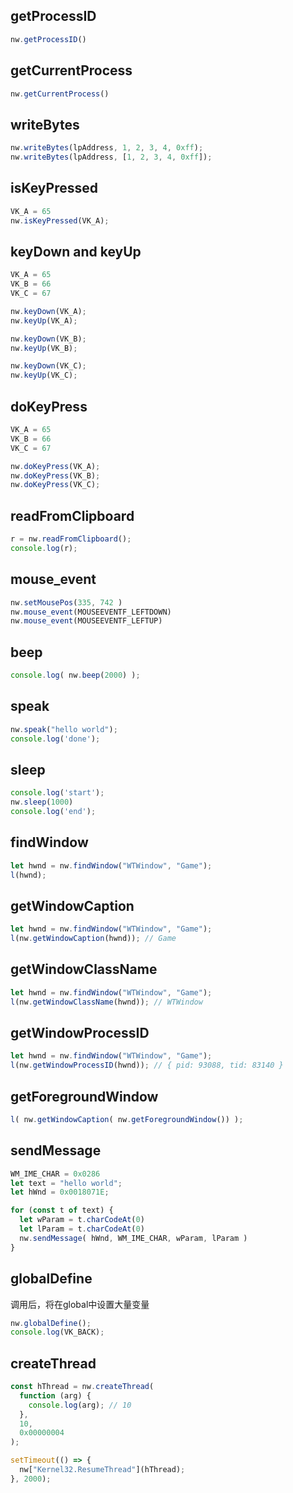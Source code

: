 ## getProcessID
```js
nw.getProcessID()
```

## getCurrentProcess
```js
nw.getCurrentProcess()
```

## writeBytes
```js
nw.writeBytes(lpAddress, 1, 2, 3, 4, 0xff);
nw.writeBytes(lpAddress, [1, 2, 3, 4, 0xff]);
```

## isKeyPressed
```js
VK_A = 65
nw.isKeyPressed(VK_A);
```

## keyDown and keyUp
```js
VK_A = 65
VK_B = 66
VK_C = 67

nw.keyDown(VK_A);
nw.keyUp(VK_A);

nw.keyDown(VK_B);
nw.keyUp(VK_B);

nw.keyDown(VK_C);
nw.keyUp(VK_C);
```

## doKeyPress
```js
VK_A = 65
VK_B = 66
VK_C = 67

nw.doKeyPress(VK_A);
nw.doKeyPress(VK_B);
nw.doKeyPress(VK_C);
```

## readFromClipboard
```js
r = nw.readFromClipboard();
console.log(r);
```

## mouse_event
```js
nw.setMousePos(335, 742 )
nw.mouse_event(MOUSEEVENTF_LEFTDOWN)
nw.mouse_event(MOUSEEVENTF_LEFTUP)
```

## beep
```js
console.log( nw.beep(2000) );
```

## speak
```js
nw.speak("hello world");
console.log('done');
```

## sleep
```js
console.log('start');
nw.sleep(1000)
console.log('end');
```

## findWindow
```js
let hwnd = nw.findWindow("WTWindow", "Game");
l(hwnd);
```

## getWindowCaption
```js
let hwnd = nw.findWindow("WTWindow", "Game");
l(nw.getWindowCaption(hwnd)); // Game
```

## getWindowClassName
```js
let hwnd = nw.findWindow("WTWindow", "Game");
l(nw.getWindowClassName(hwnd)); // WTWindow
```

## getWindowProcessID
```js
let hwnd = nw.findWindow("WTWindow", "Game");
l(nw.getWindowProcessID(hwnd)); // { pid: 93088, tid: 83140 }
```

## getForegroundWindow
```js
l( nw.getWindowCaption( nw.getForegroundWindow()) );
```

## sendMessage
```js
WM_IME_CHAR = 0x0286
let text = "hello world";
let hWnd = 0x0018071E;

for (const t of text) {
  let wParam = t.charCodeAt(0)
  let lParam = t.charCodeAt(0)
  nw.sendMessage( hWnd, WM_IME_CHAR, wParam, lParam )
}
```

## globalDefine

调用后，将在global中设置大量变量

```js
nw.globalDefine();
console.log(VK_BACK);
```

## createThread
```ts
const hThread = nw.createThread(
  function (arg) {
    console.log(arg); // 10
  },
  10,
  0x00000004
);

setTimeout(() => {
  nw["Kernel32.ResumeThread"](hThread);
}, 2000);
```